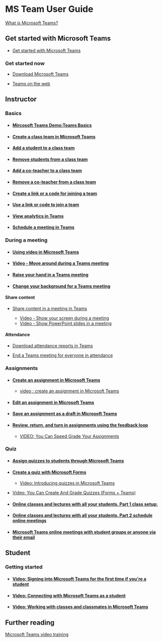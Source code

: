 # MS Team User Guide

[What is Microsoft Teams?](https://support.microsoft.com/en-us/office/video-what-is-microsoft-teams-422bf3aa-9ae8-46f1-83a2-e65720e1a34d?wt.mc_id=otc_microsoft_teams&ui=en-us&rs=en-us&ad=us)

## Get started with Microsoft Teams

- [Get started with Microsoft Teams](https://support.microsoft.com/en-us/office/get-started-with-microsoft-teams-b98d533f-118e-4bae-bf44-3df2470c2b12?ui=en-us&rs=en-us&ad=us)

### Get started now

- [Download Microsoft Teams](https://www.microsoft.com/en-ww/microsoft-teams/download-app)
  
- [Teams on the web](https://teams.microsoft.com/)

## Instructor

### Basics

- #### [Mircosoft Teams Demo:Teams Basics](https://teamsdemo.office.com/)

- #### [Create a class team in Microsoft Teams](https://bit.ly/2Yz9tEo)

- #### [Add a student to a class team](https://bit.ly/2SEVRUt)

- #### [Remove students from a class team](https://bit.ly/2WqeVIc)

- #### [Add a co-teacher to a class team](https://bit.ly/2yIaCiE)

- #### [Remove a co-teacher from a class team](https://bit.ly/3dB4Spm)

- #### [Create a link or a code for joining a team](https://bit.ly/2WUlAtl)

- #### [Use a link or code to join a team](https://bit.ly/2WUlAtl)

- #### [View analytics in Teams](https://bit.ly/2ZpjTXB)

- #### [Schedule a meeting in Teams](https://support.microsoft.com/en-us/office/schedule-a-meeting-in-teams-943507a9-8583-4c58-b5d2-8ec8265e04e5?ui=en-us&rs=en-us&ad=us)

### During a meeting

- #### [Using video in Microsoft Teams](https://support.microsoft.com/en-us/office/using-video-in-microsoft-teams-3647fc29-7b92-4c26-8c2d-8a596904cdae?ui=en-us&rs=en-us&ad=us)

- #### [Video - Move around during a Teams meeting](https://support.office.com/en-us/article/move-around-during-a-teams-meeting-bc428cc5-9ea2-4be5-87b1-ba434481b964)

- #### [Raise your hand in a Teams meeting](https://support.office.com/en-us/article/raise-your-hand-in-a-teams-meeting-bb2dd8e1-e6bd-43a6-85cf-30822667b372)

- #### [Change your background for a Teams meeting](https://support.microsoft.com/en-us/office/change-your-background-for-a-teams-meeting-f77a2381-443a-499d-825e-509a140f4780)

#### Share content

- [Share content in a meeting in Teams](https://support.microsoft.com/en-us/office/share-content-in-a-meeting-in-teams-fcc2bf59-aecd-4481-8f99-ce55dd836ce8?ui=en-us&rs=en-us&ad=us)
  
  - [Video - Show your screen during a meeting](https://support.office.com/en-us/article/show-your-screen-during-a-meeting-90c84e5a-b6fe-4ed4-9687-5923d230d3a7)
  - [Video - Show PowerPoint slides in a meeting](https://support.office.com/en-us/article/tip-show-powerpoint-slides-in-a-meeting-ddfc73dd-b957-4f2b-8e42-ce078f51873c)

#### Attendance
  
- [Download attendance reports in Teams](https://support.office.com/en-us/article/download-attendance-reports-in-teams-ae7cf170-530c-47d3-84c1-3aedac74d310)

- [End a Teams meeting for everyone in attendance](https://support.office.com/en-us/article/end-a-teams-meeting-for-everyone-in-attendance-5051fa72-8470-4a38-99e4-014535208971)

### Assignments

- #### [Create an assignment in Microsoft Teams](https://support.microsoft.com/en-us/office/create-an-assignment-in-microsoft-teams-23c128d0-ec34-4691-9511-661fba8599be)

  - [video : create an assignment in Microsoft Teams](https://support.microsoft.com/en-us/office/create-assignments-b8b7a4b1-e9a7-47ee-b341-285884ca921e?ui=en-US&rs=en-US&ad=US)

- #### [Edit an assignment in Microsoft Teams](https://support.microsoft.com/en-us/office/edit-an-assignment-in-microsoft-teams-382cf4f0-0325-421e-9c7a-6099bd3b5d23)

- #### [Save an assignment as a draft in Microsoft Teams](https://support.microsoft.com/en-us/office/save-an-assignment-as-a-draft-in-microsoft-teams-fed665a0-ddc5-4142-9694-36287f10d76e)

- #### [Review, return, and turn in assignments using the feedback loop](https://support.microsoft.com/en-us/office/review-return-and-turn-in-assignments-using-the-feedback-loop-63e5efdd-be09-47f0-87ea-e8e4bcb45aa4)

  - [VIDEO: You Can Speed Grade Your Assignments](https://youtu.be/nXFoPNCjFKU)

### Quiz

- #### [Assign quizzes to students through Microsoft Teams](https://support.microsoft.com/en-us/office/assign-quizzes-to-students-through-microsoft-teams-61524815-f5fd-4dc1-961d-dc8e680e7ab0#ID0EHBAAA=Assign_a_quiz_)

- #### [Create a quiz with Microsoft Forms](https://support.microsoft.com/en-us/office/create-a-quiz-with-microsoft-forms-a082a018-24a1-48c1-b176-4b3616cdc83d)

  - [Video: Introducing quizzes in Microsoft Teams](https://youtu.be/mywLOUbm228)

- [Video: You Can Create And Grade Quizzes (Forms + Teams)](https://youtu.be/lqv2oDCQJQg)

- #### [Online classes and lectures with all your students. Part 1 class setup:](https://youtu.be/v2DorZg9m20)

- #### [Online classes and lectures with all your students. Part 2 schedule online meetings](https://youtu.be/Jqyg-PSP1AU)

- #### [Microsoft Teams online meetings with student groups or anyone via their email](https://youtu.be/oEtOcXdOUNk)


## Student

### Getting started

- #### [Video: Signing into Microsoft Teams for the first time if you're a student](https://youtu.be/qx8xHpRMFHU)

- #### [Video: Connecting with Microsoft Teams as a student](https://youtu.be/PasT3Q1ZR_I)

- #### [Video: Working with classes and classmates in Microsoft Teams](https://youtu.be/5yT1K34RJo4)

## Further reading

[Microsoft Teams video training](https://support.microsoft.com/en-us/office/microsoft-teams-video-training-4f108e54-240b-4351-8084-b1089f0d21d7?wt.mc_id=otc_home&ui=en-us&rs=en-us&ad=us)
